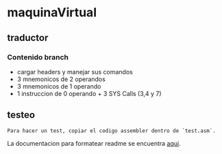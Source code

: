 # maquinaVirtual
## **traductor**

### Contenido branch

- cargar headers y manejar sus comandos
- 3 mnemonicos de 2 operandos
- 3 mnemonicos de 1 operando
- 1 instruccion de 0 operando + 3 SYS Calls (3,4 y 7)

## **testeo**
    Para hacer un test, copiar el codigo assembler dentro de `test.asm`.
    
La documentacion para formatear readme se encuentra [aqui](https://docs.github.com/es/get-started/writing-on-github/getting-started-with-writing-and-formatting-on-github/basic-writing-and-formatting-syntax).